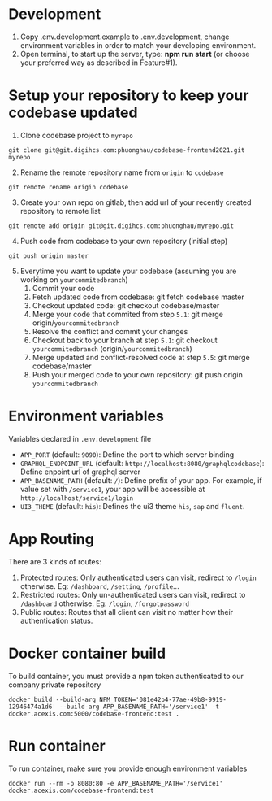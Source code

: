 # Development
1. Copy .env.development.example to .env.development, change environment variables in order to match your developing environment.
2. Open terminal, to start up the server, type: **npm run start** (or choose your preferred way as described in Feature#1).

# Setup your repository to keep your codebase updated
1. Clone codebase project to `myrepo`
```shell
git clone git@git.digihcs.com:phuonghau/codebase-frontend2021.git myrepo
```
2. Rename the remote repository name from `origin` to `codebase`
```shell
git remote rename origin codebase
```
3. Create your own repo on gitlab, then add url of your recently created repository to remote list
```shell
git remote add origin git@git.digihcs.com:phuonghau/myrepo.git
```
4. Push code from codebase to your own repository (initial step)
```shell
git push origin master
```
5. Everytime you want to update your codebase (assuming you are working on `yourcommitedbranch`)
   1. Commit your code
   2. Fetch updated code from codebase: git fetch codebase master
   3. Checkout updated code: git checkout codebase/master
   4. Merge your code that commited from step `5.1`: git merge origin/`yourcommitedbranch`
   5. Resolve the conflict and commit your changes
   6. Checkout back to your branch at step `5.1`: git checkout `yourcommitedbranch` (origin/`yourcommitedbranch`)
   7. Merge updated and conflict-resolved code at step `5.5`: git merge codebase/master
   8. Push your merged code to your own repository: git push origin `yourcommitedbranch`

# Environment variables
Variables declared in `.env.development` file

- `APP_PORT` (default: `9090`): Define the port to which server binding
- `GRAPHQL_ENDPOINT_URL` (default: `http://localhost:8080/graphqlcodebase`): Define enpoint url of graphql server
- `APP_BASENAME_PATH` (default: `/`): Define prefix of your app. For example, if value set with `/service1`, your app will be accessible at `http://localhost/service1/login`
- `UI3_THEME` (default: `his`): Defines the ui3 theme `his`, `sap` and `fluent`.
# App Routing
There are 3 kinds of routes:
1. Protected routes: Only authenticated users can visit, redirect to `/login` otherwise. Eg: `/dashboard`, `/setting`, `/profile`...
2. Restricted routes: Only un-authenticated users can visit, redirect to `/dashboard` otherwise. Eg: `/login`, `/forgotpassword`
3. Public routes: Routes that all client can visit no matter how their authentication status.

# Docker container build
To build container, you must provide a npm token authenticated to our company private repository
```shell
docker build --build-arg NPM_TOKEN='081e42b4-77ae-49b8-9919-12946474a1d6' --build-arg APP_BASENAME_PATH='/service1' -t docker.acexis.com:5000/codebase-frontend:test .
```
# Run container
To run container, make sure you provide enough environment variables
```shell
docker run --rm -p 8080:80 -e APP_BASENAME_PATH='/service1' docker.acexis.com/codebase-frontend:test
```
